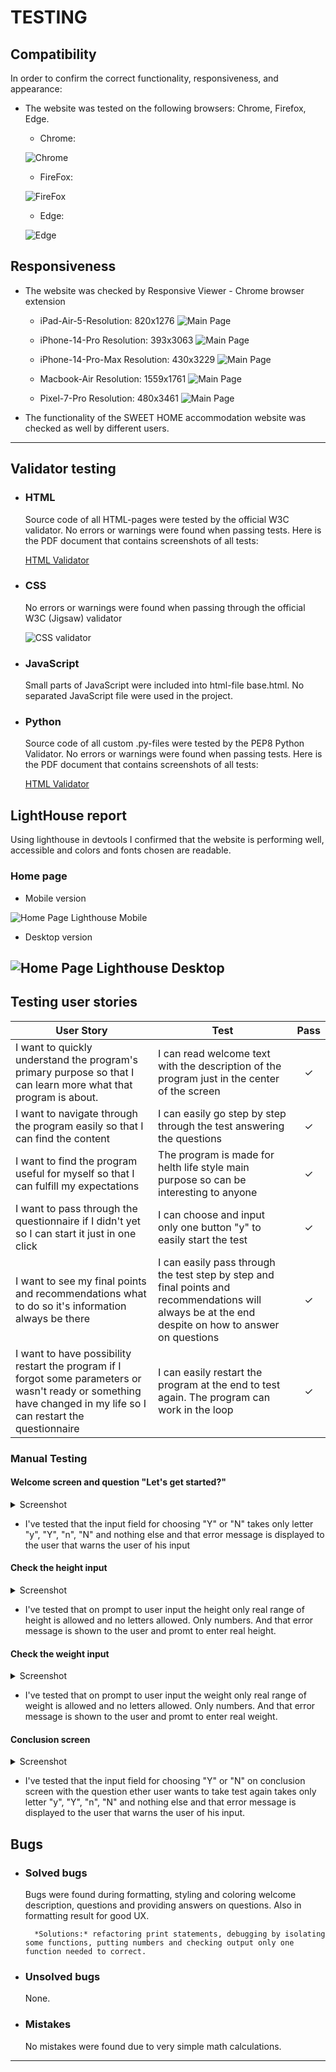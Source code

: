 # TESTING

## Compatibility

In order to confirm the correct functionality, responsiveness, and appearance:

+ The website was tested on the following browsers: Chrome, Firefox, Edge.

    - Chrome:

    ![Chrome](documentation/chrome.png)

    - FireFox:

    ![FireFox](documentation/firefox.jpg)

    - Edge:

    ![Edge](documentation/edge.jpg)

## Responsiveness

+ The website was checked by Responsive Viewer - Chrome browser extension
    - iPad-Air-5-Resolution: 820x1276
    ![Main Page](documentation/iPad-Air-5-820x1276.png)
    
    - iPhone-14-Pro Resolution: 393x3063
    ![Main Page](documentation/iPhone-14-Pro-393x3063.png)
    
    - iPhone-14-Pro-Max Resolution: 430x3229
    ![Main Page](documentation/iPhone-14-Pro-Max-430x3229.png)
    
    - Macbook-Air Resolution: 1559x1761
    ![Main Page](documentation/Macbook-Air-1559x1761.png)
    
    - Pixel-7-Pro Resolution: 480x3461
    ![Main Page](documentation/Pixel-7-Pro-480x3461.png)


+ The functionality of the SWEET HOME accommodation website was checked as well by different users.

---
## Validator testing

+ ### HTML
  Source code of all HTML-pages were tested by the official W3C validator.
  No errors or warnings were found when passing tests.
  Here is the PDF document that contains screenshots of all tests:

  [HTML Validator](documentation/html-validation.pdf)
        
+ ### CSS
  No errors or warnings were found when passing through the official W3C (Jigsaw) validator

  ![CSS validator](documentation/css-valid.png)

+ ### JavaScript
  Small parts of JavaScript were included into html-file base.html. 
  No separated JavaScript file were used in the project.

+ ###  Python

  Source code of all custom .py-files were tested by the PEP8 Python Validator.
  No errors or warnings were found when passing tests.
  Here is the PDF document that contains screenshots of all tests:

  [HTML Validator](documentation/python-valid.pdf)
  
## LightHouse report

  Using lighthouse in devtools I confirmed that the website is performing well, accessible and colors and fonts chosen are readable.
    
  ### Home page

  + Mobile version

  ![Home Page Lighthouse Mobile](documentation/lighthouse_home_page.png)

  + Desktop version
  
  ![Home Page Lighthouse Desktop](documentation/lighthouse_home_page_desk.png)
---

## Testing user stories
 
User Story |  Test | Pass
--- | --- | :---:
I want to quickly understand the program's primary purpose so that I can learn more what that program is about. | I can read welcome text with the description of the program just in the center of the screen | &check;​
I want to navigate through the program easily so that I can find the content | I can easily go step by step through the test answering the questions | &check;​
I want to find the program useful for myself so that I can fulfill my expectations | The program is made for helth life style main purpose so can be interesting to anyone| &check;
I want to pass through the questionnaire if I didn't yet so I can start it just in one click | I can choose and input only one button "y" to easily start the test | &check;
I want to see my final points and recommendations what to do so it's information always be there | I can easily pass through the test step by step and final points and recommendations will always be at the end despite on how to answer on questions | &check;
I want to have possibility restart the program if I forgot some parameters or wasn't ready or something have changed in my life so I can restart the questionnaire | I can easily restart the program at the end to test again. The program can work in the loop | &check;

 ### Manual Testing

 #### Welcome screen and question "Let's get started?"

<details><summary>Screenshot</summary>
<img src="documentation/welcome.png">
</details>

  - I've tested that the input field for choosing "Y" or "N" takes only  letter "y", "Y", "n", "N" and nothing else and that error message is displayed to the user that warns the user of his input

 #### Check the height input 

<details><summary>Screenshot</summary>
<img src="documentation/height.png">
</details>

   - I've tested that on prompt to user input the height only real range of height is allowed and no letters allowed. Only numbers. And that  error message is shown to the user and promt to enter real height.

 #### Check the weight input 

<details><summary>Screenshot</summary>
<img src="documentation/weight.png">
</details>

  - I've tested that on prompt to user input the weight only real range of weight is allowed and no letters allowed. Only numbers. And that  error message is shown to the user and promt to enter real weight.

 #### Conclusion screen

<details><summary>Screenshot</summary>
<img src="documentation/result.png">
</details>

  - I've tested that the input field for choosing "Y" or "N" on conclusion screen with the question ether user wants to take test again takes only letter "y", "Y", "n", "N" and nothing else and that error message is displayed to the user that warns the user of his input.


## Bugs
+ ### Solved bugs
    Bugs were found during formatting, styling and coloring welcome description, questions and providing answers on questions. Also in formatting result for good UX.
    
        *Solutions:* refactoring print statements, debugging by isolating some functions, putting numbers and checking output only one function needed to correct.

+ ### Unsolved bugs
    None.

+ ### Mistakes
    No mistakes were found due to very simple math calculations.    
---